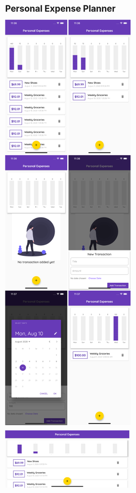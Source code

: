 # Personal Expense Planner

<p float="center">
  <img src="readme_images/1.png" width="200" />
  <img src="readme_images/2.png" width="200" /> 
  <img src="readme_images/3.png" width="200" />
  <img src="readme_images/4.png" width="200" />
  <img src="readme_images/5.png" width="200" />
  <img src="readme_images/6.png" width="200" />
</p>

<p float="center">
<img src="readme_images/7.png" width="400" />
</p>
